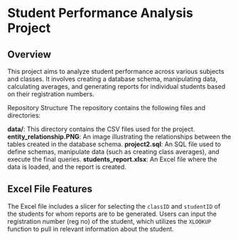# Student Performance Analysis Project
## Overview
This project aims to analyze student performance across various subjects and classes. It involves creating a database schema, manipulating data, calculating averages, and generating reports for individual students based on their registration numbers.

Repository Structure
The repository contains the following files and directories:

**data/**: This directory contains the CSV files used for the project.
**entity_relationship.PNG**: An image illustrating the relationships between the tables created in the database schema.
**project2.sql**: An SQL file used to define schemas, manipulate data (such as creating class averages), and execute the final queries.
**students_report.xlsx**: An Excel file where the data is loaded, and the report is created.
## Excel File Features
The Excel file includes a slicer for selecting the `classID` and `studentID` of the students for whom reports are to be generated.
Users can input the registration number (reg no) of the student, which utilizes the `XLOOKUP` function to pull in relevant information about the student.
